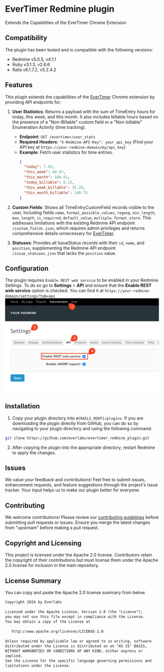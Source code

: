 EverTimer Redmine plugin
========================
Extends the Capabilities of the EverTimer Chrome Extension

Compatibility
-------------

The plugin has been tested and is compatible with the following versions:

- Redmine v5.0.5, v4.1.1
- Ruby v3.1.3, v2.6.6
- Rails v6.1.7.2, v5.2.4.2

Features
--------

This plugin extends the capabilities of the [EverTimer](https://chromewebstore.google.com/detail/evertimer/kjbdlnkafjlgnbmbeihkampliednpmgk) Chrome extension by providing API endpoints for:

1. **User Statistics**: Returns a payload with the sum of TimeEntry hours for today, this week, and this month. It also includes billable hours based on the presence of a "Non-Billable" custom field or a "Non-billable" Enumeration Activity (time tracking).
    - **Endpoint**: `GET /evertimer/user_stats`
    - **Required Headers**: `"X-Redmine-API-Key": your_api_key` (Find your API key at `https://your-redmine-domain/my/api_key`)
    - **Example**: Fetch user statistics for time entries.
      ```json
      {
        "today": 7.65,
        "this_week": 40.97,
        "this_month": 160.51,
        "today_billable": 6.12,
        "this_week_billable": 35.28,
        "this_month_billable": 140.73
      }
      ```

2. **Custom Fields**: Shows all TimeEntryCustomField records visible to the user, including fields `name`, `format`, `possible_values`, `regexp`, `min_length`, `max_length`, `is_required`, `default_value`, `multiple`, `format_store`. This addresses limitations with the existing Redmine API endpoint `/custom_fields.json`, which requires admin privileges and returns comprehensive details unnecessary for [EverTimer](https://chromewebstore.google.com/detail/evertimer/kjbdlnkafjlgnbmbeihkampliednpmgk).

3. **Statuses**: Provides all IssueStatus records with their `id`, `name`, and `position`, supplementing the Redmine API endpoint `/issue_statuses.json` that lacks the `position` value.

Configuration
-------------

The plugin requires `Enable REST web service` to be enabled in your Redmine Settings. To do so go to **Settings** > **API** and ensure that the **Enable REST web service** option is checked. You can find it at `https://your-redmine-domain/settings?tab=api`
![Enable REST web service](images/configure_redmine.png?raw=true)


Installation
------------

1. Copy your plugin directory into `#{RAILS_ROOT}/plugins`. If you are downloading the plugin directly from GitHub, you can do so by navigating to your plugin directory and using the following command:
```bash 
git clone https://github.com/everlabs/evertimer_redmine_plugin.git
```

2. After copying the plugin into the appropriate directory, restart Redmine to apply the changes.

Issues
------

We value your feedback and contributions! Feel free to submit issues, enhancement requests, and feature suggestions through the project's issue tracker. Your input helps us to make our plugin better for everyone.

Contributing
------------

We welcome contributions! Please review our [contributing guidelines](CONTRIBUTING.md) before submitting pull requests or issues. Ensure you merge the latest changes from "upstream" before making a pull request.

Copyright and Licensing
-----------------------

This project is licensed under the Apache 2.0 license. Contributors retain the copyright of their contributions but must license them under the Apache 2.0 license for inclusion in the main repository.

License Summary
---------------

You can copy and paste the Apache 2.0 license summary from below.

```
Copyright 2024 by Everlabs

Licensed under the Apache License, Version 2.0 (the "License");
you may not use this file except in compliance with the License.
You may obtain a copy of the License at

   http://www.apache.org/licenses/LICENSE-2.0

Unless required by applicable law or agreed to in writing, software
distributed under the License is distributed on an "AS IS" BASIS,
WITHOUT WARRANTIES OR CONDITIONS OF ANY KIND, either express or implied.
See the License for the specific language governing permissions and
limitations under the License.
```
